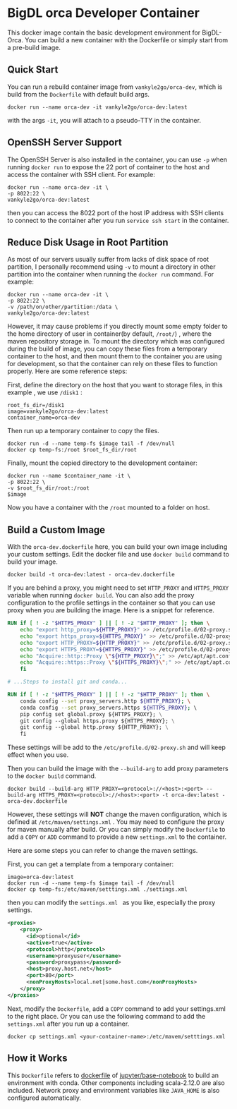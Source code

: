 # BigDL orca Developer Container

This docker image contain the basic development environment for BigDL-Orca. You can build a new container with the Dockerfile or simply start from a pre-build image. 

## Quick Start

You can run a rebuild container image from `vankyle2go/orca-dev`, which is build from the `Dockerfile` with default build args. 

```shell
docker run --name orca-dev -it vankyle2go/orca-dev:latest
```

with the args `-it`, you will attach to a pseudo-TTY in the container. 

## OpenSSH Server Support

The OpenSSH Server is also installed in the container, you can use `-p`  when running  `docker run` to expose the 22 port of container to the host and access the container with SSH client. For example:

```shell
docker run --name orca-dev -it \
-p 8022:22 \
vankyle2go/orca-dev:latest
```

then you can access the 8022 port of the host IP address with SSH clients to connect to the container after you run `service ssh start` in the container. 

## Reduce Disk Usage in Root Partition

As most of our servers usually suffer from lacks of disk space of root partition, I personally recommend using  `-v` to mount a directory in other partition into the container when running the `docker run` command. For example:

```shell
docker run --name orca-dev -it \
-p 8022:22 \
-v /path/on/other/partition:/data \
vankyle2go/orca-dev:latest
```

However, it may cause problems if you directly mount some empty folder to the home directory of user in container(by default, `/root/`) , where the maven repository storage in. To mount the directory which was configured during the build of image, you can copy these files from a temporary container to the host, and then mount them to the container you are using for development, so that the container can rely on these files to function properly. Here are some reference steps:

First, define the directory on the host that you want to storage files, in this example , we use `/disk1` : 

```shell
root_fs_dir=/disk1
image=vankyle2go/orca-dev:latest
container_name=orca-dev
```

Then run up a temporary container to copy the files. 

```shell
docker run -d --name temp-fs $image tail -f /dev/null
docker cp temp-fs:/root $root_fs_dir/root
```

Finally, mount the copied directory to the development container:

```shell
docker run --name $container_name -it \
-p 8022:22 \
-v $root_fs_dir/root:/root
$image
```

Now you have a container with the `/root` mounted to a folder on host. 

## Build a Custom Image

With the `orca-dev.dockerfile` here, you can build your own image including your custom settings. Edit the docker file and use `docker build` command to build your image. 

```
docker build -t orca-dev:latest - orca-dev.dockerfile
```

If you are behind a proxy, you might need to set `HTTP_PROXY` and `HTTPS_PROXY` variable when running `docker build`. You can also add the proxy configuration to the profile settings in the container so that you can use proxy when you are building the image. Here is a snippet for reference. 

```Dockerfile
RUN if [ ! -z "$HTTPS_PROXY" ] || [ ! -z "$HTTP_PROXY" ]; then \
    echo "export http_proxy=${HTTP_PROXY}" >> /etc/profile.d/02-proxy.sh; \
    echo "export https_proxy=${HTTPS_PROXY}" >> /etc/profile.d/02-proxy.sh; \
    echo "export HTTP_PROXY=${HTTP_PROXY}" >> /etc/profile.d/02-proxy.sh; \
    echo "export HTTPS_PROXY=${HTTPS_PROXY}" >> /etc/profile.d/02-proxy.sh; \
    echo "Acquire::http::Proxy \"${HTTP_PROXY}\";" >> /etc/apt/apt.conf; \
    echo "Acquire::https::Proxy \"${HTTPS_PROXY}\";" >> /etc/apt/apt.conf; \
    fi

# ...Steps to install git and conda...

RUN if [ ! -z "$HTTPS_PROXY" ] || [ ! -z "$HTTP_PROXY" ]; then \
    conda config --set proxy_servers.http ${HTTP_PROXY}; \
    conda config --set proxy_servers.https ${HTTPS_PROXY}; \ 
    pip config set global.proxy ${HTTPS_PROXY}; \
    git config --global https.proxy ${HTTPS_PROXY}; \
    git config --global http.proxy ${HTTP_PROXY}; \
    fi
```

These settings will be add to the `/etc/profile.d/02-proxy.sh` and will keep effect when you use. 

Then you can build the image with the `--build-arg` to add proxy parameters to the `docker build` command. 

```shell
docker build --build-arg HTTP_PROXY=<protocol>://<host>:<port> --build-arg HTTPS_PROXY=<protocol>://<host>:<port> -t orca-dev:latest - orca-dev.dockerfile
```

However, these settings will **NOT** change the maven configuration, which is defined at `/etc/maven/settings.xml` . You may need to configure the proxy for maven manually after build. Or you can simply modify the `Dockerfile` to add a `COPY` or `ADD` command to provide a new `settings.xml` to the container.

Here are some steps you can refer to change the maven settings. 

First, you can get a template from a temporary container:

```shell
image=orca-dev:latest
docker run -d --name temp-fs $image tail -f /dev/null
docker cp temp-fs:/etc/maven/setttings.xml ./settings.xml
```

then you can modify the `settings.xml ` as you like, especially the proxy settings. 

```xml
<proxies>
    <proxy>
      <id>optional</id>
      <active>true</active>
      <protocol>http</protocol>
      <username>proxyuser</username>
      <password>proxypass</password>
      <host>proxy.host.net</host>
      <port>80</port>
      <nonProxyHosts>local.net|some.host.com</nonProxyHosts>
    </proxy>
</proxies>
```

Next, modify the `Dockerfile`, add a `COPY` command to add your settings.xml to the right place. Or you can use the following command to add the `settings.xml` after you run up a container.

```shell
docker cp settings.xml <your-container-name>:/etc/mavem/setttings.xml
```



## How it Works

This `Dockerfile` refers to [dockerfile](https://github.com/jupyter/docker-stacks/tree/master/base-notebook) of  [jupyter/base-notebook](https://hub.docker.com/r/jupyter/base-notebook) to build an environment with conda. Other components including scala-2.12.0 are also included. Network proxy and environment variables like `JAVA_HOME` is also configured  automatically. 

